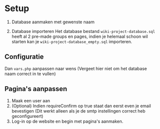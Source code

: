 # Setup
1. Database aanmaken met gewenste naam

2. Database importeren
Het database bestand `wiki-project-database.sql` heeft al 2 pre-made groups en pages, indien je helemaal schoon wil starten kan je `wiki-project-database_empty.sql` importeren.

## Configuratie
Dan `vars.php` aanpassen naar wens (Vergeet hier niet om het database naam correct in te vullen)

## Pagina's aanpassen
1. Maak een user aan
2. (Optional) Indien requireConfirm op true staat dan eerst even je email bevestigen (Dit werkt alleen als je de smtp instellingen correct heb geconfigureert)
3. Log-in op de website en begin met pagina's aanmaken.